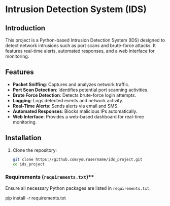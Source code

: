 # Intrusion Detection System (IDS)

## Introduction

This project is a Python-based Intrusion Detection System (IDS) designed to detect network intrusions such as port scans and brute-force attacks. It features real-time alerts, automated responses, and a web interface for monitoring.

## Features

- **Packet Sniffing**: Captures and analyzes network traffic.
- **Port Scan Detection**: Identifies potential port scanning activities.
- **Brute Force Detection**: Detects brute-force login attempts.
- **Logging**: Logs detected events and network activity.
- **Real-Time Alerts**: Sends alerts via email and SMS.
- **Automated Responses**: Blocks malicious IPs automatically.
- **Web Interface**: Provides a web-based dashboard for real-time monitoring.

## Installation

1. Clone the repository:
   ```bash
   git clone https://github.com/yourusername/ids_project.git
   cd ids_project


### Requirements (`requirements.txt`)**

Ensure all necessary Python packages are listed in `requirements.txt`.

pip install -r requirements.txt